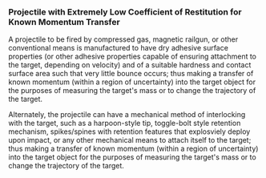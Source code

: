 ### Projectile with Extremely Low Coefficient of Restitution for Known Momentum Transfer

A projectile to be fired by compressed gas, magnetic railgun, or other conventional means is manufactured to have dry adhesive surface properties (or other adhesive properties capable of ensuring attachment to the target, depending on velocity) and of a suitable hardness and contact surface area such that very little bounce occurs; thus making a transfer of known momentum (within a region of uncertainty) into the target object for the purposes of measuring the target's mass or to change the trajectory of the target.

Alternately, the projectile can have a mechanical method of interlocking with the target, such as a harpoon-style tip, toggle-bolt style retention mechanism, spikes/spines with retention features that explosviely deploy upon impact, or any other mechanical means to attach itself to the target; thus making a transfer of known momentum (within a region of uncertainty) into the target object for the purposes of measuring the target's mass or to change the trajectory of the target.
